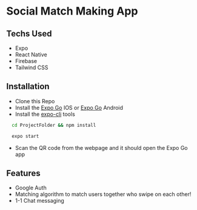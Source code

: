 # Social Match Making App

## Techs Used

- Expo
- React Native
- Firebase
- Tailwind CSS

## Installation

- Clone this Repo
- Install the [Expo Go](https://apps.apple.com/gb/app/expo-go/id982107779) IOS or [Expo Go](https://play.google.com/store/apps/details?id=host.exp.exponent&hl=en_GB&gl=US) Android
- Install the [expo-cli](https://docs.expo.dev/) tools

```bash
  cd ProjectFolder && npm install
```

```bash
  expo start
```

- Scan the QR code from the webpage and it should open the Expo Go app

## Features

- Google Auth
- Matching algorithm to match users together who swipe on each other!
- 1-1 Chat messaging
